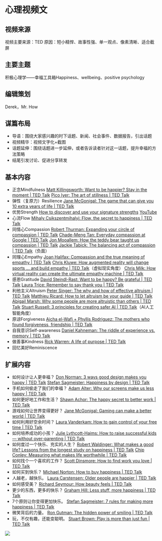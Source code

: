 # 心理视频文
## 视频来源
视频主要来源：TED
原因：短小精悍、故事性强、单一观点、像素清晰、适合截屏

## 主要主题
积极心理学——幸福工具箱Happiness、wellbeing、positive psychology

## 编辑策划
Derek，Mr. How

## 谋篇布局
* 导语：围绕大家感兴趣的时下话题、新闻、社会事件、数据报告，引出话题
* 视频精华：视频文字化+截图
* 话题延伸：围绕话题进一步延伸，或者告诉读者针对这一话题，提升幸福的方法策略
* 结尾引发讨论、促进分享转发

## 基本内容
* 正念Mindfulness
[Matt Killingsworth: Want to be happier? Stay in the moment | TED Talk](https://www.ted.com/talks/matt_killingsworth_want_to_be_happier_stay_in_the_moment)
 [Pico Iyer: The art of stillness | TED Talk](https://www.ted.com/talks/pico_iyer_the_art_of_stillness)
* 弹性（复原力）Resilience
[Jane McGonigal: The game that can give you 10 extra years of life | TED Talk](https://www.ted.com/talks/jane_mcgonigal_the_game_that_can_give_you_10_extra_years_of_life)
* 优势Strength
 [How to discover and use your signature strengths](https://www.youtube.com/watch?v=q4VL-cmw4Rc)
 [YouTube](https://www.youtube.com/watch?v=U5zBgHmdU5M)
* 心流Flow
[Mihaly Csikszentmihalyi: Flow, the secret to happiness | TED Talk](https://www.ted.com/talks/mihaly_csikszentmihalyi_on_flow)
* 同情心Compassion
[Robert Thurman: Expanding your circle of compassion | TED Talk](https://www.ted.com/talks/robert_thurman_on_compassion)
[Chade-Meng Tan: Everyday compassion at Google | TED Talk](https://www.ted.com/talks/chade_meng_tan_everyday_compassion_at_google)
[Jon Mooallem: How the teddy bear taught us compassion | TED Talk](https://www.ted.com/talks/jon_mooallem_the_strange_story_of_the_teddy_bear_and_what_it_reveals_about_our_relationship_to_animals)
[Jackie Tabick: The balancing act of compassion | TED Talk](https://www.ted.com/talks/jackie_tabick)（负面）
* 同理心Empathy
[Joan Halifax: Compassion and the true meaning of empathy | TED Talk](https://www.ted.com/talks/joan_halifax)
[Chris Kluwe: How augmented reality will change sports … and build empathy | TED Talk](https://www.ted.com/talks/chris_kluwe_how_augmented_reality_will_change_sports_and_build_empathy)（虚拟现实角度）
[Chris Milk: How virtual reality can create the ultimate empathy machine | TED Talk](https://www.ted.com/talks/chris_milk_how_virtual_reality_can_create_the_ultimate_empathy_machine)
* 感恩Gratitude
[David Steindl-Rast: Want to be happy? Be grateful | TED Talk](https://www.ted.com/talks/david_steindl_rast_want_to_be_happy_be_grateful)
[Laura Trice: Remember to say thank you | TED Talk](https://www.ted.com/talks/laura_trice_suggests_we_all_say_thank_you)
* 利他主义Altruism
[Peter Singer: The why and how of effective altruism | TED Talk](https://www.ted.com/talks/peter_singer_the_why_and_how_of_effective_altruism)
[Matthieu Ricard: How to let altruism be your guide | TED Talk](https://www.ted.com/talks/matthieu_ricard_how_to_let_altruism_be_your_guide)
[Abigail Marsh: Why some people are more altruistic than others | TED Talk](https://www.ted.com/talks/abigail_marsh_why_some_people_are_more_altruistic_than_others)
[Stuart Russell: 3 principles for creating safer AI | TED Talk](https://www.ted.com/talks/stuart_russell_how_ai_might_make_us_better_people)（AI人工智能角度）
* 原谅Forgiveness
[Aicha el-Wafi + Phyllis Rodriguez: The mothers who found forgiveness, friendship | TED Talk](https://www.ted.com/talks/9_11_healing_the_mothers_who_found_forgiveness_friendship)
* 自我意识Self-awareness
[Daniel Kahneman: The riddle of experience vs. memory | TED Talk](https://www.ted.com/talks/daniel_kahneman_the_riddle_of_experience_vs_memory)
* 做善事Kindness
[Rick Warren: A life of purpose | TED Talk](https://www.ted.com/talks/rick_warren_on_a_life_of_purpose)
* 回忆美好Reminiscence


## 扩展内容
* 如何设计让人更幸福？
[Don Norman: 3 ways good design makes you happy | TED Talk](https://www.ted.com/talks/don_norman_on_design_and_emotion)
[Stefan Sagmeister: Happiness by design | TED Talk](https://www.ted.com/talks/stefan_sagmeister_shares_happy_design)
* 手机如何偷走了我们的幸福？
[Adam Alter: Why our screens make us less happy | TED Talk](https://www.ted.com/talks/adam_alter_why_our_screens_make_us_less_happy)
* 如何更好地工作和生活？
[Shawn Achor: The happy secret to better work | TED Talk](https://www.ted.com/talks/shawn_achor_the_happy_secret_to_better_work#t-718223)
* 游戏如何让世界变得更好？
[Jane McGonigal: Gaming can make a better world | TED Talk](https://www.ted.com/talks/jane_mcgonigal_gaming_can_make_a_better_world)
* 如何利用好空余时间？
[Laura Vanderkam: How to gain control of your free time | TED Talk](https://www.ted.com/talks/laura_vanderkam_how_to_gain_control_of_your_free_time)
* 如何培养成功的小孩？
[Julie Lythcott-Haims: How to raise successful kids — without over-parenting | TED Talk](https://www.ted.com/talks/julie_lythcott_haims_how_to_raise_successful_kids_without_over_parenting)
* 如何度过一个快乐、充实的人生？
[Robert Waldinger: What makes a good life? Lessons from the longest study on happiness | TED Talk](https://www.ted.com/talks/robert_waldinger_what_makes_a_good_life_lessons_from_the_longest_study_on_happiness)
[Chip Conley: Measuring what makes life worthwhile | TED Talk](https://www.ted.com/talks/chip_conley_measuring_what_makes_life_worthwhile)
* 如何找个一个喜欢的工作？
[Scott Dinsmore: How to find work you love | TED Talk](https://www.ted.com/talks/scott_dinsmore_how_to_find_work_you_love)
* 如何买到快乐？
[Michael Norton: How to buy happiness | TED Talk](https://www.ted.com/talks/michael_norton_how_to_buy_happiness)
* 人越老，越快乐。
 [Laura Carstensen: Older people are happier | TED Talk](https://www.ted.com/talks/laura_carstensen_older_people_are_happier)
* 如何感受美？
[Richard Seymour: How beauty feels | TED Talk](https://www.ted.com/talks/richard_seymour_how_beauty_feels)
* 更少的东西，更多的快乐？
[Graham Hill: Less stuff, more happiness | TED Talk](https://www.ted.com/talks/graham_hill_less_stuff_more_happiness)
* 7个原则让你变得更加快乐。
 [Stefan Sagmeister: 7 rules for making more happiness | TED Talk](https://www.ted.com/talks/stefan_sagmeister_7_rules_for_making_more_happiness)
* 微笑背后的力量。
[Ron Gutman: The hidden power of smiling | TED Talk](https://www.ted.com/talks/ron_gutman_the_hidden_power_of_smiling)
* 玩，不仅有趣，还能变聪明。
 [Stuart Brown: Play is more than just fun | TED Talk](https://www.ted.com/talks/stuart_brown_says_play_is_more_than_fun_it_s_vital)

![](%E5%BF%83%E7%90%86%E8%A7%86%E9%A2%91%E6%96%87/%E5%BF%83%E7%90%86%E8%A7%86%E9%A2%91%E6%96%87/13A49897-D27A-4C68-B6BC-2AF3CBB7EE77.png)

